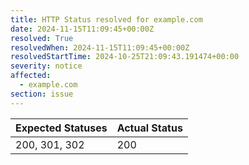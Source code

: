 ```yaml
---
title: HTTP Status resolved for example.com
date: 2024-11-15T11:09:45+00:00Z
resolved: True
resolvedWhen: 2024-11-15T11:09:45+00:00Z
resolvedStartTime: 2024-10-25T21:09:43.191474+00:00
severity: notice
affected:
  - example.com
section: issue
---
```


| Expected Statuses | Actual Status  |
|-------------------|----------------|
| 200, 301, 302 | 200 |
